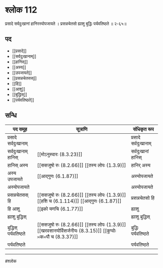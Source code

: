 # श्लोक 112

प्रसादे सर्वदुःखानां हानिरस्योपजायते ।
प्रसन्नचेतसो ह्याशु बुद्धिः पर्यवतिष्ठते ॥ २-६५॥


## पद 

- [[प्रसादे]]
- [[सर्वदुःखानाम्]]
- [[हानिस्]]
- [[अस्य]]
- [[उपजायते]]
- [[प्रसन्नचेतसस्]]
- [[हि]]
- [[आशु]]
- [[बुद्धिस्]]
- [[पर्यवतिष्ठते]]

## सन्धि

| पद समूह | सूत्राणि | संधिकृत रूप |
| ----- | ----- | ----- |
| प्रसादे सर्वदुःखानाम् |  | प्रसादे सर्वदुःखानाम् |
| सर्वदुःखानाम् हानिस् |  [[मोऽनुस्वारः (8.3.23)]] | सर्वदुःखानां हानिस् |
| हानिस् अस्य |  [[ससजुषो रुः (8.2.66)]] [[तस्य लोपः (1.3.9)]] | हानिर् अस्य |
| अस्य उपजायते |  [[आद्गुणः (6.1.87)]] | अस्योपजायते |
| अस्योपजायते |  | अस्योपजायते |
| प्रसन्नचेतसस् हि |  [[ससजुषो रुः (8.2.66)]] [[तस्य लोपः (1.3.9)]] [[हशि च (6.1.114)]] [[आद्गुणः (6.1.87)]] | प्रसन्नचेतसो हि |
| हि आशु |  [[इको यणचि (6.1.77)]] | ह्याशु |
| ह्याशु बुद्धिस् |  | ह्याशु बुद्धिस् |
| बुद्धिस् पर्यवतिष्ठते |  [[ससजुषो रुः (8.2.66)]] [[तस्य लोपः (1.3.9)]] [[खरवसानयोर्विसर्जनीयः (8.3.15)]] [[कुप्वोः ≍क≍पौ च (8.3.37)]] | बुद्धिः पर्यवतिष्ठते |
| पर्यवतिष्ठते |  | पर्यवतिष्ठते |


---

#श्लोक